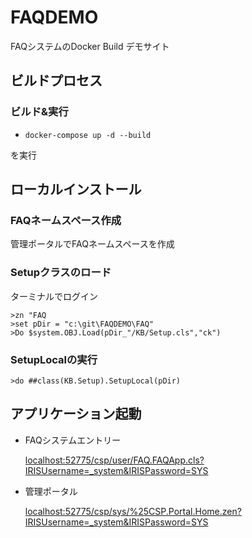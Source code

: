 # FAQDEMO

FAQシステムのDocker Build デモサイト


## ビルドプロセス

### ビルド&実行
* ```docker-compose up -d --build```      

を実行

## ローカルインストール

### FAQネームスペース作成

管理ポータルでFAQネームスペースを作成

### Setupクラスのロード

ターミナルでログイン

```
>zn "FAQ
>set pDir = "c:\git\FAQDEMO\FAQ"
>Do $system.OBJ.Load(pDir_"/KB/Setup.cls","ck")
```

### SetupLocalの実行

```
>do ##class(KB.Setup).SetupLocal(pDir)
```

## アプリケーション起動

* FAQシステムエントリー

  [localhost:52775/csp/user/FAQ.FAQApp.cls?IRISUsername=_system&IRISPassword=SYS](http://localhost:52775/csp/user/FAQ.FAQApp.cls?IRISUsername=_system&IRISPassword=SYS)

- 管理ポータル

  [localhost:52775/csp/sys/%25CSP.Portal.Home.zen?IRISUsername=_system&IRISPassword=SYS](http://localhost:52775/csp/sys/%25CSP.Portal.Home.zen?IRISUsername=_system&IRISPassword=SYS)

